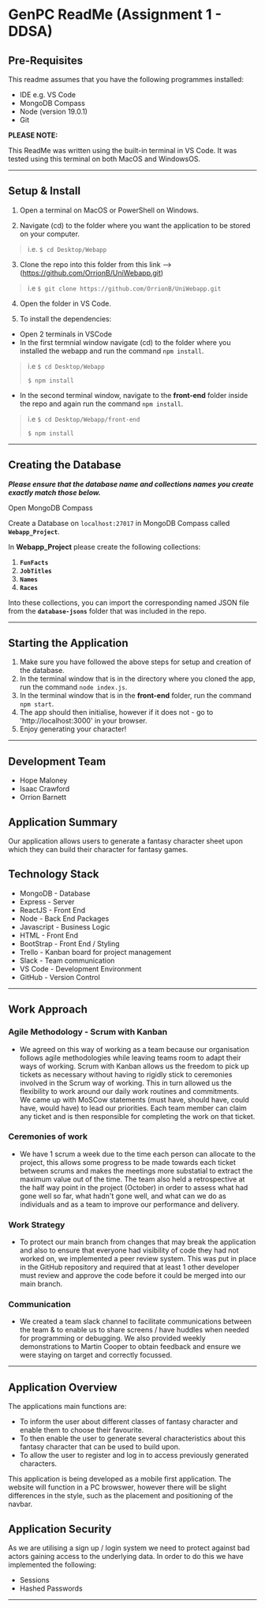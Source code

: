 # GenPC ReadMe (Assignment 1 - DDSA)
  
## Pre-Requisites  
This readme assumes that you have the following programmes installed:
- IDE e.g. VS Code
- MongoDB Compass
- Node (version 19.0.1)
- Git

**PLEASE NOTE:**

This ReadMe was written using the built-in terminal in VS Code. It was tested using this terminal on both MacOS and WindowsOS. 

--- 
## Setup & Install

1. Open a terminal on MacOS or PowerShell on Windows.  

2. Navigate (cd) to the folder where you want the application to be stored on your computer.  
> i.e. `$ cd Desktop/Webapp`  

3. Clone the repo into this folder from this link --> (https://github.com/OrrionB/UniWebapp.git) 
> i.e `$ git clone https://github.com/OrrionB/UniWebapp.git`  
  
 4. Open the folder in VS Code. 
  
5. To install the dependencies: 
- Open 2 terminals in VSCode  
- In the first termnial window navigate (cd) to the folder where you installed the webapp and run the command `npm install`.  
> i.e `$ cd Desktop/Webapp`  
>
>`$ npm install`  

- In the second terminal window, navigate to the **front-end** folder inside the repo and again run the command `npm install`.  
> i.e `$ cd Desktop/Webapp/front-end`  
>  
> `$ npm install`
---


## Creating the Database

***Please ensure that the database name and collections names you create exactly match those below.***

Open MongoDB Compass 

Create a Database on `localhost:27017` in MongoDB Compass called **`Webapp_Project`**.  

In **Webapp_Project** please create the following collections:  
1. **`FunFacts`**
2. **`JobTitles`**
3. **`Names`**
4. **`Races`**  
  
  Into these collections, you can import the corresponding named JSON file from the **`database-jsons`** folder that was included in the repo.

---

## Starting the Application  
1. Make sure you have followed the above steps for setup and creation of the database.
2. In the terminal window that is in the directory where you cloned the app, run the command `node index.js`.
3. In the terminal window that is in the **front-end** folder, run the command `npm start`.
4. The app should then initialise, however if it does not - go to 'http://localhost:3000' in your browser.
5. Enjoy generating your character!

---
## Development Team
- Hope Maloney
- Isaac Crawford
- Orrion Barnett

## Application Summary  
Our application allows users to generate a fantasy character sheet upon which they can build their character for fantasy games. 

## Technology Stack
- MongoDB - Database
- Express - Server
- ReactJS - Front End
- Node - Back End Packages
- Javascript - Business Logic
- HTML - Front End
- BootStrap - Front End / Styling
- Trello - Kanban board for project management
- Slack - Team communication
- VS Code - Development Environment
- GitHub - Version Control
---

## Work Approach
### Agile Methodology - Scrum with Kanban
- We agreed on this way of working as a team because our organisation follows agile methodologies while leaving teams room to adapt their ways of working. Scrum with Kanban allows us the freedom to pick up tickets as necessary without having to rigidly stick to ceremonies involved in the Scrum way of working. This in turn allowed us the flexibility to work around our daily work routines and commitments.  
We came up with MoSCow statements (must have, should have, could have, would have) to lead our priorities. Each team member can claim any ticket and is then responsible for completing the work on that ticket. 


### Ceremonies of work
- We have 1 scrum a week due to the time each person can allocate to the project, this allows some progress to be made towards each ticket between scrums and makes the meetings more substatial to extract the maximum value out of the time. The team also held a retrospective at the half way point in the project (October) in order to assess what had gone well so far, what hadn't gone well, and what can we do as individuals and as a team to improve our performance and delivery.

### Work Strategy
- To protect our main branch from changes that may break the application and also to ensure that everyone had visibility of code they had not worked on, we implemented a peer review system. This was put in place in the GitHub repository and required that at least 1 other developer must review and approve the code before it could be merged into our main branch.

### Communication
- We created a team slack channel to facilitate communications between the team & to enable us to share screens / have huddles when needed for programming or debugging. We also provided weekly demonstrations to Martin Cooper to obtain feedback and ensure we were staying on target and correctly focussed. 

---
## Application Overview
The applications main functions are: 
- To inform the user about different classes of fantasy character and enable them to choose their favourite.
- To then enable the user to generate several characteristics about this fantasy character that can be used to build upon.  
- To allow the user to register and log in to access previously generated characters.
  
This application is being developed as a mobile first application. The website will function in a PC browswer, however there will be slight differences in the style, such as the placement and positioning of the navbar. 

## Application Security
As we are utilising a sign up / login system we need to protect against bad actors gaining access to the underlying data. In order to do this we have implemented the following:  
- Sessions
- Hashed Passwords
----
